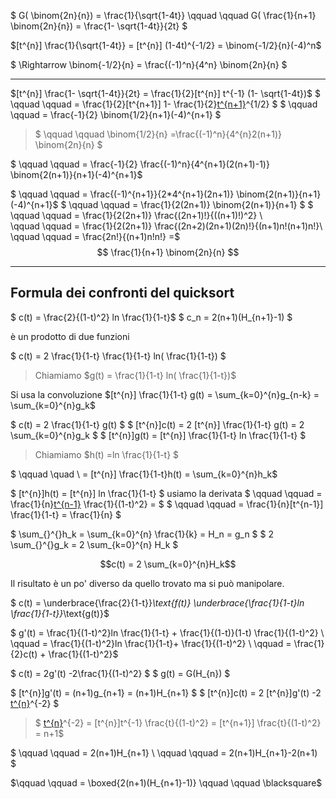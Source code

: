 $ G( \binom{2n}{n}) =  \frac{1}{\sqrt{1-4t}} \qquad \qquad  G( \frac{1}{n+1} \binom{2n}{n}) =  \frac{1- \sqrt{1-4t}}{2t} $

$[t^{n}]  \frac{1}{\sqrt{1-4t}} = [t^{n}] (1-4t)^{-1/2} =  \binom{-1/2}{n}(-4)^n$

$ \Rightarrow  \binom{-1/2}{n} =  \frac{(-1)^n}{4^n}  \binom{2n}{n} $

---
$[t^{n}]  \frac{1- \sqrt{1-4t}}{2t} =  \frac{1}{2}[t^{n}] t^{-1} (1- \sqrt{1-4t})$
$ \qquad \qquad =  \frac{1}{2}[t^{n+1}] 1- \frac{1}{2}[t^{n+1}](1-4t)^{1/2}  $
$ \qquad \qquad =  \frac{-1}{2}  \binom{1/2}{n+1}(-4)^{n+1} $
> $ \qquad \qquad \binom{1/2}{n} =\frac{(-1)^n}{4^{n}2(n+1)} \binom{2n}{n} $

$ \qquad \qquad =  \frac{-1}{2}  \frac{(-1)^n}{4^{n+1}(2(n+1)-1)} \binom{2(n+1)}{n+1}(-4)^{n+1}$


$ \qquad \qquad =   \frac{(-1)^{n+1}}{2*4^{n+1}(2n+1)}  \binom{2(n+1)}{n+1}(-4)^{n+1}$
$ \qquad \qquad =  \frac{1}{2(2n+1)} \binom{2(n+1)}{n+1} $
$ \qquad \qquad = \frac{1}{2(2n+1)}  \frac{(2n+1)!}{((n+1)!)^2} \\  
  \qquad \qquad =  \frac{1}{2(2n+1)}  \frac{(2n+2)(2n+1)(2n)!}{(n+1)n!(n+1)n!}\\
  \qquad \qquad =  \frac{2n!}{(n+1)n!n!} =$  
$$  \frac{1}{n+1} \binom{2n}{n} $$

---
## Formula dei confronti del quicksort

$ c(t) =  \frac{2}{(1-t)^2} ln  \frac{1}{1-t}$
$ c_n = 2(n+1)(H_{n+1}-1) $

è un prodotto di due funzioni

$ c(t) = 2  \frac{1}{1-t}  \frac{1}{1-t} ln( \frac{1}{1-t}) $

>Chiamiamo $g(t) = \frac{1}{1-t} ln( \frac{1}{1-t})$

Si usa la convoluzione
$[t^{n}] \frac{1}{1-t} g(t) =  \sum_{k=0}^{n}g_{n-k} =  \sum_{k=0}^{n}g_k$

$ c(t) = 2  \frac{1}{1-t} g(t) $
$ [t^{n}]c(t) = 2 [t^{n}] \frac{1}{1-t} g(t) = 2  \sum_{k=0}^{n}g_k  $
$ [t^{n}]g(t) = [t^{n}] \frac{1}{1-t} ln  \frac{1}{1-t} $
> Chiamiamo $h(t) =ln  \frac{1}{1-t} $

$ \qquad \quad \  =  [t^{n}] \frac{1}{1-t}h(t) =  \sum_{k=0}^{n}h_k$

$ [t^{n}]h(t) = [t^{n}] ln  \frac{1}{1-t} $  usiamo la derivata
$ \qquad \qquad =  \frac{1}{n}[t^{n-1}](1-t)  \frac{1}{(1-t)^2} = $
$ \qquad \qquad =  \frac{1}{n}[t^{n-1}] \frac{1}{1-t} =  \frac{1}{n} $

$  \sum_{}^{}h_k =  \sum_{k=0}^{n} \frac{1}{k} = H_n = g_n  $
$ 2  \sum_{}^{}g_k = 2  \sum_{k=0}^{n} H_k  $

$$c(t) = 2   \sum_{k=0}^{n}H_k$$  

Il risultato è un po' diverso da quello trovato ma si può manipolare.

$ c(t) =  \underbrace{\frac{2}{1-t}}_\text{f(t)}  \underbrace{\frac{1}{1-t}ln  \frac{1}{1-t}}_\text{g(t)}$

$ g'(t) =  \frac{1}{(1-t)^2}ln  \frac{1}{1-t} +  \frac{1}{(1-t)}(1-t)  \frac{1}{(1-t)^2} \\
\qquad =   \frac{1}{(1-t)^2}ln  \frac{1}{1-t}+  \frac{1}{(1-t)^2} \\
\qquad =  \frac{1}{2}c(t) + \frac{1}{(1-t)^2}$

$ c(t) = 2g'(t) -2\frac{1}{(1-t)^2} $
$ g(t) =  G(H_{n}) $

$ [t^{n}]g'(t) = (n+1)g_{n+1} = (n+1)H_{n+1} $
$ [t^{n}]c(t) = 2 [t^{n}]g'(t) -2 [t^{n}](1-t)^{-2} $  
>$ [t^{n}](1-t)^{-2} = [t^{n}]t^{-1} \frac{t}{(1-t)^2} = [t^{n+1}] \frac{t}{(1-t)^2} = n+1$

$ \qquad \qquad = 2(n+1)H_{n+1} \\
\qquad \qquad = 2(n+1)H_{n+1}-2(n+1) $

$\qquad \qquad = \boxed{2(n+1)(H_{n+1}-1)} \qquad \qquad \blacksquare$
